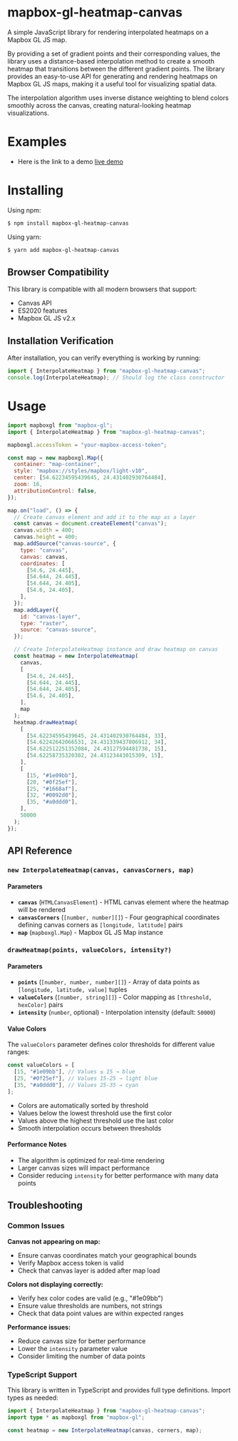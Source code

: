 # mapbox-gl-heatmap-canvas

A simple JavaScript library for rendering interpolated heatmaps on a Mapbox GL JS map.

By providing a set of gradient points and their corresponding values, the library uses a distance-based interpolation method to create a smooth heatmap that transitions between the different gradient points. The library provides an easy-to-use API for generating and rendering heatmaps on Mapbox GL JS maps, making it a useful tool for visualizing spatial data.

The interpolation algorithm uses inverse distance weighting to blend colors smoothly across the canvas, creating natural-looking heatmap visualizations.

# Examples

- Here is the link to a demo [live demo](https://mapbox-gl-heatmap-canvas-qfq3.vercel.app/)

# Installing

Using npm:

```bash
$ npm install mapbox-gl-heatmap-canvas
```

Using yarn:

```bash
$ yarn add mapbox-gl-heatmap-canvas
```

## Browser Compatibility

This library is compatible with all modern browsers that support:

- Canvas API
- ES2020 features
- Mapbox GL JS v2.x

## Installation Verification

After installation, you can verify everything is working by running:

```javascript
import { InterpolateHeatmap } from "mapbox-gl-heatmap-canvas";
console.log(InterpolateHeatmap); // Should log the class constructor
```

# Usage

```javascript
import mapboxgl from "mapbox-gl";
import { InterpolateHeatmap } from "mapbox-gl-heatmap-canvas";

mapboxgl.accessToken = "your-mapbox-access-token";

const map = new mapboxgl.Map({
  container: "map-container",
  style: "mapbox://styles/mapbox/light-v10",
  center: [54.62234595439645, 24.431402930764484],
  zoom: 16,
  attributionControl: false,
});

map.on("load", () => {
  // Create canvas element and add it to the map as a layer
  const canvas = document.createElement("canvas");
  canvas.width = 400;
  canvas.height = 400;
  map.addSource("canvas-source", {
    type: "canvas",
    canvas: canvas,
    coordinates: [
      [54.6, 24.445],
      [54.644, 24.445],
      [54.644, 24.405],
      [54.6, 24.405],
    ],
  });
  map.addLayer({
    id: "canvas-layer",
    type: "raster",
    source: "canvas-source",
  });

  // Create InterpolateHeatmap instance and draw heatmap on canvas
  const heatmap = new InterpolateHeatmap(
    canvas,
    [
      [54.6, 24.445],
      [54.644, 24.445],
      [54.644, 24.405],
      [54.6, 24.405],
    ],
    map
  );
  heatmap.drawHeatmap(
    [
      [54.62234595439645, 24.431402930764484, 33],
      [54.62242642066531, 24.431339437806912, 34],
      [54.622512251352084, 24.43127594481738, 15],
      [54.62258735320302, 24.43123443015309, 15],
    ],
    [
      [15, "#1e09bb"],
      [20, "#0f25ef"],
      [25, "#1668af"],
      [32, "#0092d0"],
      [35, "#a0ddd0"],
    ],
    50000
  );
});
```

## API Reference

### `new InterpolateHeatmap(canvas, canvasCorners, map)`

#### Parameters

- **`canvas`** (`HTMLCanvasElement`) - HTML canvas element where the heatmap will be rendered
- **`canvasCorners`** (`[number, number][]`) - Four geographical coordinates defining canvas corners as `[longitude, latitude]` pairs
- **`map`** (`mapboxgl.Map`) - Mapbox GL JS Map instance

### `drawHeatmap(points, valueColors, intensity?)`

#### Parameters

- **`points`** (`[number, number, number][]`) - Array of data points as `[longitude, latitude, value]` tuples
- **`valueColors`** (`[number, string][]`) - Color mapping as `[threshold, hexColor]` pairs
- **`intensity`** (`number`, optional) - Interpolation intensity (default: `50000`)

#### Value Colors

The `valueColors` parameter defines color thresholds for different value ranges:

```javascript
const valueColors = [
  [15, "#1e09bb"], // Values ≤ 15 → blue
  [25, "#0f25ef"], // Values 15-25 → light blue
  [35, "#a0ddd0"], // Values 25-35 → cyan
];
```

- Colors are automatically sorted by threshold
- Values below the lowest threshold use the first color
- Values above the highest threshold use the last color
- Smooth interpolation occurs between thresholds

#### Performance Notes

- The algorithm is optimized for real-time rendering
- Larger canvas sizes will impact performance
- Consider reducing `intensity` for better performance with many data points

## Troubleshooting

### Common Issues

**Canvas not appearing on map:**

- Ensure canvas coordinates match your geographical bounds
- Verify Mapbox access token is valid
- Check that canvas layer is added after map load

**Colors not displaying correctly:**

- Verify hex color codes are valid (e.g., "#1e09bb")
- Ensure value thresholds are numbers, not strings
- Check that data point values are within expected ranges

**Performance issues:**

- Reduce canvas size for better performance
- Lower the `intensity` parameter value
- Consider limiting the number of data points

### TypeScript Support

This library is written in TypeScript and provides full type definitions. Import types as needed:

```typescript
import { InterpolateHeatmap } from "mapbox-gl-heatmap-canvas";
import type * as mapboxgl from "mapbox-gl";

const heatmap = new InterpolateHeatmap(canvas, corners, map);
```
